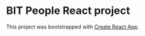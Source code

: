 # BIT People React project

This project was bootstrapped with [Create React App](https://github.com/facebookincubator/create-react-app).
